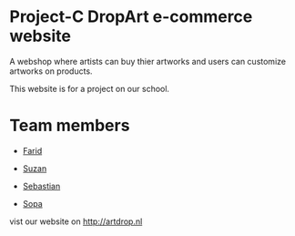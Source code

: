 # Project-C DropArt e-commerce website

A webshop where artists can buy thier artworks and users can customize artworks on products.

This website is for a project on our school.

# Team members 

* [Farid](https://github.com/Faredhattab)

* [Suzan](https://github.com/Suzan79) 

* [Sebastian](https://github.com/SFP010) 

* [Sopa](https://github.com/tensopa) 

 vist our website on http://artdrop.nl
